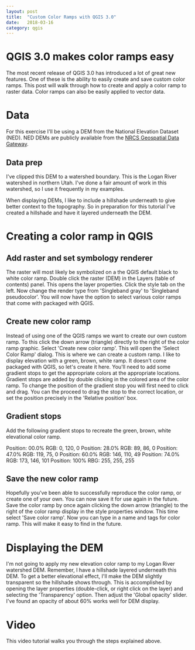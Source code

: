 ```yaml
---
layout: post
title:  "Custom Color Ramps with QGIS 3.0"
date:   2018-03-16
category: qgis
---
```

# QGIS 3.0 makes color ramps easy
The most recent release of QGIS 3.0 has introduced a lot of great new features. One of these is the ability to easily create and save custom color ramps. This post will walk through how to create and apply a color ramp to raster data. Color ramps can also be easily applied to vector data. 

# Data
For this exercise I'll be using a DEM from the National Elevation Dataset (NED). NED DEMs are publicly available from the [NRCS Geospatial Data Gateway](https://datagateway.nrcs.usda.gov).

## Data prep
I've clipped this DEM to a watershed boundary. This is the Logan River watershed in northern Utah. I've done a fair amount of work in this watershed, so I use it frequently in my examples. 

When displaying DEMs, I like to include a hillshade underneath to give better context to the topography. So in preparation for this tutorial I've created a hillshade and have it layered underneath the DEM.

# Creating a color ramp in QGIS

## Add raster and set symbology renderer
The raster will most likely be symbolized on a the QGIS default black to white color ramp. Double click the raster (DEM) in the Layers (table of contents) panel. This opens the layer properties. Click the style tab on the left. Now change the render type from 'Singleband gray' to 'Singleband pseudocolor'. You will now have the option to select various color ramps that come with packaged with QGIS.

## Create new color ramp
Instead of using one of the QGIS ramps we want to create our own custom ramp. To this click the down arrow (triangle) directly to the right of the color ramp graphic. Select 'Create new color ramp'. This will open the 'Select Color Ramp' dialog. This is where we can create a custom ramp. I like to display elevation with a green, brown, white ramp. It doesn't come packaged with QGIS, so let's create it here. You'll need to add some gradient stops to get the appropriate colors at the appropriate locations. Gradient stops are added by double clicking in the colored area of the color ramp. To change the position of the gradient stop you will first need to click and drag. You can the proceed to drag the stop to the correct location, or set the position precisely in the 'Relative position' box.

## Gradient stops
Add the following gradient stops to recreate the green, brown, white elevational color ramp.

Position: 00.0% RGB: 0, 120, 0
Position: 28.0% RGB: 89, 86, 0
Position: 47.0% RGB: 119, 75, 0
Position: 60.0% RGB: 146, 110, 49
Position: 74.0% RGB: 173, 146, 101
Position: 100% RBG: 255, 255, 255

## Save the new color ramp
Hopefully you've been able to successfully reproduce the color ramp, or create one of your own. You can now save it for use again in the future. Save the color ramp by once again clicking the down arrow (triangle) to the right of the color ramp display in the style properties window. This time select 'Save color ramp'. Now you can type in a name and tags for color ramp. This will make it easy to find in the future.

# Displaying the DEM
I'm not going to apply my new elevation color ramp to my Logan River watershed DEM. Remember, I have a hillshade layered underneath this DEM. To get a better elevational effect, I'll make the DEM slightly transparent so the hillshade shows through. This is accomplished by opening the layer properties (double-click, or right click on the layer) and selecting the 'Transparency' option. Then adjust the 'Global opacity' slider. I've found an opacity of about 60% works well for DEM display.

# Video
This video tutorial walks you through the steps explained above.
